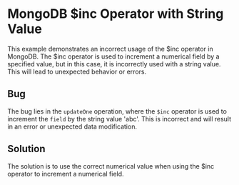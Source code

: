 # MongoDB $inc Operator with String Value
This example demonstrates an incorrect usage of the $inc operator in MongoDB. The $inc operator is used to increment a numerical field by a specified value, but in this case, it is incorrectly used with a string value. This will lead to unexpected behavior or errors.

## Bug
The bug lies in the `updateOne` operation, where the `$inc` operator is used to increment the `field` by the string value 'abc'. This is incorrect and will result in an error or unexpected data modification.

## Solution
The solution is to use the correct numerical value when using the $inc operator to increment a numerical field.